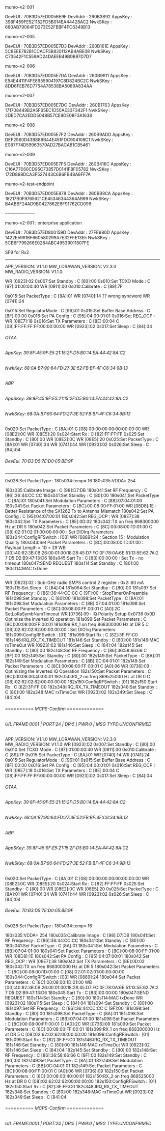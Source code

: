 mumo-v2-001

DevEUI : 70B3D57ED005BE9F
DevAddr : 260B3B92
AppsKey : 398F459FE521152FD5B014EA44428AC2
NwkSKey : 680AB79064FD273E52FBBF4FC6349B13


mumo-v2-005

DevEUI : 70B3D57ED005E7D3
DevAddr : 260B161E
AppsKey : 5C8EEE782B1CCACF5B830112AB4ABE08
NwkSKey : C73542F1C559AD24DAEEB49B0B97D7D7

mumo-v2-006

DevEUI : 70B3D57ED005E7DA
DevAddr : 260B9911
AppsKey : E54E4411F4FE8955904197C8D824BC2C
NwkSKey : 8DD6FEB76D7754A78538BA5089A834AA


mumo-v2-007

DevEUI : 70B3D57ED005E7DC
DevAddr : 260B1763
AppsKey : 171708449B2A5F65EC1D50AE33F342F1
NwkSKey : 2DED7CA2EDD5048B57CE9DE08F3A1638


mumo-v2-008

DevEUI : 70B3D57ED005E7F2
DevAddr : 260B9ADD
AppsKey : DEF2560D43B889B44E451FDC904108C1
NwkSKey : E087F74D59963579AD27BACA81CB5461


mumo-v2-009

DevEUI : 70B3D57ED005E7F5
DevAddr : 260B416C
AppsKey : C16A77060CD95C73857D0141F8F05782
NwkSKey : 172D898DCA3F527443C6B6FB48A6FF7A


mumo-v2-test-endpoint

DevEUI : 70B3D57ED005E878
DevAddr : 260BB8CA
AppsKey : 18217B0F9765621CE45346344364AB99
NwkSKey : B4ABBF24AD9B0427862E6F91762CD096


-*-*-*-*-*-*-*-*-*-*-*-*-*-*-

mumo-v2-001 : enterprise application

DevEUI : 70B3D57ED800159D
DevAddr : 27FE980D
AppsKey : 1422E5991BF660580299A7E32FFE13E5
NwkSKey : 5CB6F799266E0284ABC49539011807FE






SF9 for Rx2

*************************************************
APP_VERSION:        V1.1.0
MW_LORAWAN_VERSION: V2.3.0
MW_RADIO_VERSION:   V1.1.0

WR [0923]:02
0s007:Set Standby : C [80]:00
0s010:Set TCXO Mode : C [97]:01:00:00:40
WR [0911]:00
0s010:Calibrate : C [89]:7F

0s015:Set PacketType : C [8A]:01
WR [0740]:14 ?? wrong syncword
WR [0741]:24

0s015:Set RegulatorMode : C [96]:01
0s015:Set Buffer Base Address : C [8F]:00:00
0s016:Set PA Config : C [95]:04:00:01:01
0s016:Set REG_OCP : WR [08E7]:18
0s016:Set TX Parameters : C [8E]:00:04
C [08]:FF:FF:FF:FF:00:00:00:00
WR [0923]:02
0s017:Set Sleep : C [84]:04
###### OTAA ######
###### AppKey:      39:8F:45:9F:E5:21:15:2F:D5:B0:14:EA:44:42:8A:C2
###### NwkKey:      68:0A:B7:90:64:FD:27:3E:52:FB:BF:4F:C6:34:9B:13
###### ABP  ######
###### AppSKey:     39:8F:45:9F:E5:21:15:2F:D5:B0:14:EA:44:42:8A:C2
###### NwkSKey:     68:0A:B7:90:64:FD:27:3E:52:FB:BF:4F:C6:34:9B:13
0s020:Set PacketType : C [8A]:01
C [08]:00:00:00:00:00:00:00:00
WR [08E2]:0C
WR [08E5]:20
0s024:Start Rx : C [82]:FF:FF:FF
0s025:Set Standby : C [80]:00
WR [08E2]:0C
WR [08E5]:20
0s025:Set PacketType : C [8A]:01
WR [0740]:34
WR [0741]:44
WR [0923]:02
0s026:Set Sleep : C [84]:04
###### DevEui:  70:B3:D5:7E:D0:05:BE:9F


***********************************************************

0s028:Set PacketType : 180s034:temp= 16
180s035:VDDA= 254

180s035:Calibrate Image : C [98]:D7:DB
180s041:Set RF Frequency : C [86]:36:44:CC:CC
180s041:Set Standby : C [80]:00
180s041:Set PacketType : C [8A]:01
180s041:Set Modulation Parameters : C [8B]:07:04:01:00
180s041:Set Packet Parameters : C [8C]:00:08:00:FF:01:00
WR [08D8]:1E : Better Resistance of the SX1262 Tx to Antenna Mismatch
180s042:Set PA Config : C [95]:04:07:00:01
180s042:Set REG_OCP : WR [08E7]:38
180s042:Set TX Parameters : C [8E]:0D:02
180s042:TX on freq 868300000 Hz at DR 5
180s042:Set Packet Parameters : C [8C]:00:08:00:1D:01:00
C [08]:02:01:02:01:00:00:00:00 : Set DIOIrq Parameters
180s044:ConfigRFSwitch : [03]
WR [0889]:24 : Section 15 : Modulation Quality
180s044:Set Packet Parameters : C [8C]:00:08:00:1D:01:00 : Payload Length = 1D = 29
WB [00]:40:92:3B:0B:26:00:01:00:18:28:45:D7:FC:0F:78:0A:6E:51:13:5E:62:7A:27:D5:D2:B9:47:13:D6
180s045:Sart Tx : C [83]:00:00:00 : Set Tx - no timeout
180s047:SEND REQUEST
180s114:Set Standby : C [80]:00
180s114:MAC txDone

****************************************************

WR [0923]:02 : Sub-GHz radio SMPS control 2 register : 0x2: 60 mA
180s115:Set Sleep : C [84]:04
181s094:Set Standby : C [80]:00
181s097:Set RF Frequency : C [86]:36:44:CC:CC
C [9F]:00 : StopTimerOnPreamble
181s098:Set Standby : C [80]:00
181s098:Set PacketType : C [8A]:01
181s098:Set Modulation Parameters : C [8B]:07:04:01:00
181s098:Set Packet Parameters : C [8C]:00:08:00:FF:00:01
C [A0]:2C : SetLoRaSymbNumTimeout
WR [0736]:09 : IQ Polarity Setup 0x0736 0x0D Optimize the inverted IQ operation
181s099:Set Packet Parameters : C [8C]:00:08:00:FF:00:01
181s099:RX_1 on freq 868300000 Hz at DR 5
C [08]:02:62:02:62:00:00:00:00 : Set DIOIrq Parameters
181s099:ConfigRFSwitch : [01]
181s099:Start Rx : C [82]:3F:FF:C0
181s146:IRQ_RX_TX_TIMEOUT
181s146:Set Standby : C [80]:00
181s146:MAC rxTimeOut
WR [0923]:02
181s146:Set Sleep : C [84]:04
182s145:Set Standby : C [80]:00
182s148:Set RF Frequency : C [86]:36:58:66:66
C [9F]:00
182s149:Set Standby : C [80]:00
182s149:Set PacketType : C [8A]:01
182s149:Set Modulation Parameters : C [8B]:0C:04:01:01
182s149:Set Packet Parameters : C [8C]:00:08:00:FF:00:01
C [A0]:06
WR [0736]:09 : Optimizing the Inverted IQ Operation
182s150:Set Packet Parameters : C [8C]:00:08:00:40:00:01
182s150:RX_2 on freq 869525000 Hz at DR 0
C [08]:02:62:02:62:00:00:00:00
182s150:ConfigRFSwitch : [01]
182s150:Start Rx : C [82]:3F:FF:C0
182s348:IRQ_RX_TX_TIMEOUT
182s348:Set Standby : C [80]:00
182s348:MAC rxTimeOut
WR [0923]:02
182s349:Set Sleep : C [84]:04

###### ========== MCPS-Confirm =============
###### U/L FRAME:0001 | PORT:24 | DR:5 | PWR:0 | MSG TYPE:UNCONFIRMED
APP_VERSION:        V1.1.0
MW_LORAWAN_VERSION: V2.3.0
MW_RADIO_VERSION:   V1.1.0
WR [0923]:02
0s007:Set Standby : C [80]:00
0s010:Set TCXO Mode : C [97]:01:00:00:40
WR [0911]:00
0s010:Calibrate : C [89]:7F
0s015:Set PacketType : C [8A]:01
WR [0740]:14
WR [0741]:24
0s015:Set RegulatorMode : C [96]:01
0s015:Set Buffer Base Address : C [8F]:00:00
0s016:Set PA Config : C [95]:04:00:01:01
0s016:Set REG_OCP : WR [08E7]:18
0s016:Set TX Parameters : C [8E]:00:04
C [08]:FF:FF:FF:FF:00:00:00:00
WR [0923]:02
0s017:Set Sleep : C [84]:04
###### OTAA ######
###### AppKey:      39:8F:45:9F:E5:21:15:2F:D5:B0:14:EA:44:42:8A:C2
###### NwkKey:      68:0A:B7:90:64:FD:27:3E:52:FB:BF:4F:C6:34:9B:13
###### ABP  ######
###### AppSKey:     39:8F:45:9F:E5:21:15:2F:D5:B0:14:EA:44:42:8A:C2
###### NwkSKey:     68:0A:B7:90:64:FD:27:3E:52:FB:BF:4F:C6:34:9B:13
0s020:Set PacketType : C [8A]:01
C [08]:00:00:00:00:00:00:00:00
WR [08E2]:0C
WR [08E5]:20
0s024:Start Rx : C [82]:FF:FF:FF
0s025:Set Standby : C [80]:00
WR [08E2]:0C
WR [08E5]:20
0s025:Set PacketType : C [8A]:01
WR [0740]:34
WR [0741]:44
WR [0923]:02
0s026:Set Sleep : C [84]:04
###### DevEui:  70:B3:D5:7E:D0:05:BE:9F
0s028:Set PacketType : 180s034:temp= 16

180s035:VDDA= 254
180s035:Calibrate Image : C [98]:D7:DB
180s041:Set RF Frequency : C [86]:36:44:CC:CC
180s041:Set Standby : C [80]:00
180s041:Set PacketType : C [8A]:01
180s041:Set Modulation Parameters : C [8B]:07:04:01:00
180s041:Set Packet Parameters : C [8C]:00:08:00:FF:01:00
WR [08D8]:1E
180s042:Set PA Config : C [95]:04:07:00:01
180s042:Set REG_OCP : WR [08E7]:38
180s042:Set TX Parameters : C [8E]:0D:02
180s042:TX on freq 868300000 Hz at DR 5
180s042:Set Packet Parameters : C [8C]:00:08:00:1D:01:00
C [08]:02:01:02:01:00:00:00:00
180s044:ConfigRFSwitch : [03]
WR [0889]:24
180s044:Set Packet Parameters : C [8C]:00:08:00:1D:01:00
WB [00]:40:92:3B:0B:26:00:01:00:18:28:45:D7:FC:0F:78:0A:6E:51:13:5E:62:7A:27:D5:D2:B9:47:13:D6
180s045:Sart Tx : C [83]:00:00:00
180s047:SEND REQUEST
180s114:Set Standby : C [80]:00
180s114:MAC txDone
WR [0923]:02
180s115:Set Sleep : C [84]:04
181s094:Set Standby : C [80]:00
181s097:Set RF Frequency : C [86]:36:44:CC:CC
C [9F]:00
181s098:Set Standby : C [80]:00
181s098:Set PacketType : C [8A]:01
181s098:Set Modulation Parameters : C [8B]:07:04:01:00
181s098:Set Packet Parameters : C [8C]:00:08:00:FF:00:01
C [A0]:2C
WR [0736]:09
181s099:Set Packet Parameters : C [8C]:00:08:00:FF:00:01
181s099:RX_1 on freq 868300000 Hz at DR 5
C [08]:02:62:02:62:00:00:00:00
181s099:ConfigRFSwitch : [01]
181s099:Start Rx : C [82]:3F:FF:C0
181s146:IRQ_RX_TX_TIMEOUT
181s146:Set Standby : C [80]:00
181s146:MAC rxTimeOut
WR [0923]:02
181s146:Set Sleep : C [84]:04
182s145:Set Standby : C [80]:00
182s148:Set RF Frequency : C [86]:36:58:66:66
C [9F]:00
182s149:Set Standby : C [80]:00
182s149:Set PacketType : C [8A]:01
182s149:Set Modulation Parameters : C [8B]:0C:04:01:01
182s149:Set Packet Parameters : C [8C]:00:08:00:FF:00:01
C [A0]:06
WR [0736]:09
182s150:Set Packet Parameters : C [8C]:00:08:00:40:00:01
182s150:RX_2 on freq 869525000 Hz at DR 0
C [08]:02:62:02:62:00:00:00:00
182s150:ConfigRFSwitch : [01]
182s150:Start Rx : C [82]:3F:FF:C0
182s348:IRQ_RX_TX_TIMEOUT
182s348:Set Standby : C [80]:00
182s348:MAC rxTimeOut
WR [0923]:02
182s349:Set Sleep : C [84]:04

###### ========== MCPS-Confirm =============
###### U/L FRAME:0001 | PORT:24 | DR:5 | PWR:0 | MSG TYPE:UNCONFIRMED
